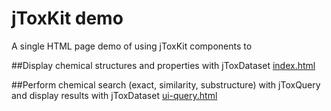 jToxKit demo
==========

A single HTML page demo of using jToxKit components to 

##Display chemical structures and properties with jToxDataset
[index.html](http://ideaconsult.github.io/Toxtree.js)

##Perform chemical search (exact, similarity, substructure) with jToxQuery and display results with jToxDataset
[ui-query.html](http://ideaconsult.github.io/Toxtree.js/ui-query.html)
